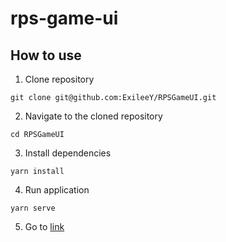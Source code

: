 # rps-game-ui

## How to use
1. Clone repository
```
git clone git@github.com:ExileeY/RPSGameUI.git
```
2. Navigate to the cloned repository
```
cd RPSGameUI
```
3. Install dependencies
```
yarn install
```
4. Run application
```
yarn serve
```
5. Go to [link](http://localhost:8080/)
